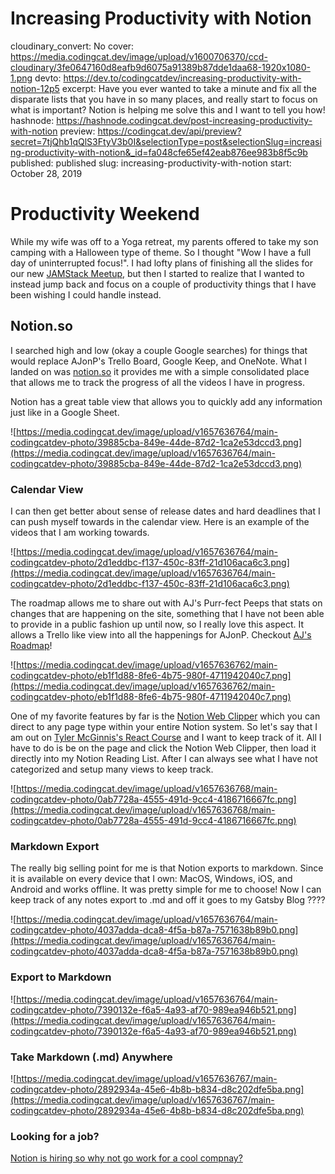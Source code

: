 # Increasing Productivity with Notion

cloudinary_convert: No
cover: https://media.codingcat.dev/image/upload/v1600706370/ccd-cloudinary/3fe0647160d8eafb9d6075a91389b87dde1daa68-1920x1080-1.png
devto: https://dev.to/codingcatdev/increasing-productivity-with-notion-12p5
excerpt: Have you ever wanted to take a minute and fix all the disparate lists that you have in so many places, and really start to focus on what is important? Notion is helping me solve this and I want to tell you how!
hashnode: https://hashnode.codingcat.dev/post-increasing-productivity-with-notion
preview: https://codingcat.dev/api/preview?secret=7tjQhb1qQlS3FtyV3b0I&selectionType=post&selectionSlug=increasing-productivity-with-notion&_id=fa048cfe65ef42eab876ee983b8f5c9b
published: published
slug: increasing-productivity-with-notion
start: October 28, 2019

# Productivity Weekend

While my wife was off to a Yoga retreat, my parents offered to take my son camping with a Halloween type of theme. So I thought "Wow I have a full day of uninterrupted focus!". I had lofty plans of finishing all the slides for our new [JAMStack Meetup](https://link.ajonp.com/jamstackgr), but then I started to realize that I wanted to instead jump back and focus on a couple of productivity things that I have been wishing I could handle instead.

## Notion.so

I searched high and low (okay a couple Google searches) for things that would replace AJonP's Trello Board, Google Keep, and OneNote. What I landed on was [notion.so](https://notion.so/) it provides me with a simple consolidated place that allows me to track the progress of all the videos I have in progress.

Notion has a great table view that allows you to quickly add any information just like in a Google Sheet.

![https://media.codingcat.dev/image/upload/v1657636764/main-codingcatdev-photo/39885cba-849e-44de-87d2-1ca2e53dccd3.png](https://media.codingcat.dev/image/upload/v1657636764/main-codingcatdev-photo/39885cba-849e-44de-87d2-1ca2e53dccd3.png)

### Calendar View

I can then get better about sense of release dates and hard deadlines that I can push myself towards in the calendar view. Here is an example of the videos that I am working towards.

![https://media.codingcat.dev/image/upload/v1657636764/main-codingcatdev-photo/2d1eddbc-f137-450c-83ff-21d106aca6c3.png](https://media.codingcat.dev/image/upload/v1657636764/main-codingcatdev-photo/2d1eddbc-f137-450c-83ff-21d106aca6c3.png)

The roadmap allows me to share out with AJ's Purr-fect Peeps that stats on changes that are happening on the site, something that I have not been able to provide in a public fashion up until now, so I really love this aspect. It allows a Trello like view into all the happenings for AJonP. Checkout [AJ's Roadmap](https://link.ajonp.com/roadmap)!

![https://media.codingcat.dev/image/upload/v1657636762/main-codingcatdev-photo/eb1f1d88-8fe6-4b75-980f-4711942040c7.png](https://media.codingcat.dev/image/upload/v1657636762/main-codingcatdev-photo/eb1f1d88-8fe6-4b75-980f-4711942040c7.png)

One of my favorite features by far is the [Notion Web Clipper](https://chrome.google.com/webstore/detail/notion-web-clipper/knheggckgoiihginacbkhaalnibhilkk?hl=en) which you can direct to any page type within your entire Notion system. So let's say that I am out on [Tyler McGinnis's React Course](https://link.ajonp.com/tylermcginnis-react) and I want to keep track of it. All I have to do is be on the page and click the Notion Web Clipper, then load it directly into my Notion Reading List. After I can always see what I have not categorized and setup many views to keep track.

![https://media.codingcat.dev/image/upload/v1657636768/main-codingcatdev-photo/0ab7728a-4555-491d-9cc4-4186716667fc.png](https://media.codingcat.dev/image/upload/v1657636768/main-codingcatdev-photo/0ab7728a-4555-491d-9cc4-4186716667fc.png)

### Markdown Export

The really big selling point for me is that Notion exports to markdown. Since it is available on every device that I own: MacOS, Windows, iOS, and Android and works offline. It was pretty simple for me to choose! Now I can keep track of any notes export to .md and off it goes to my Gatsby Blog ????

![https://media.codingcat.dev/image/upload/v1657636764/main-codingcatdev-photo/4037adda-dca8-4f5a-b87a-7571638b89b0.png](https://media.codingcat.dev/image/upload/v1657636764/main-codingcatdev-photo/4037adda-dca8-4f5a-b87a-7571638b89b0.png)

### Export to Markdown

![https://media.codingcat.dev/image/upload/v1657636764/main-codingcatdev-photo/7390132e-f6a5-4a93-af70-989ea946b521.png](https://media.codingcat.dev/image/upload/v1657636764/main-codingcatdev-photo/7390132e-f6a5-4a93-af70-989ea946b521.png)

### Take Markdown (.md) Anywhere

![https://media.codingcat.dev/image/upload/v1657636767/main-codingcatdev-photo/2892934a-45e6-4b8b-b834-d8c202dfe5ba.png](https://media.codingcat.dev/image/upload/v1657636767/main-codingcatdev-photo/2892934a-45e6-4b8b-b834-d8c202dfe5ba.png)

### Looking for a job?

[Notion is hiring so why not go work for a cool compnay?](https://www.notion.so/careers)